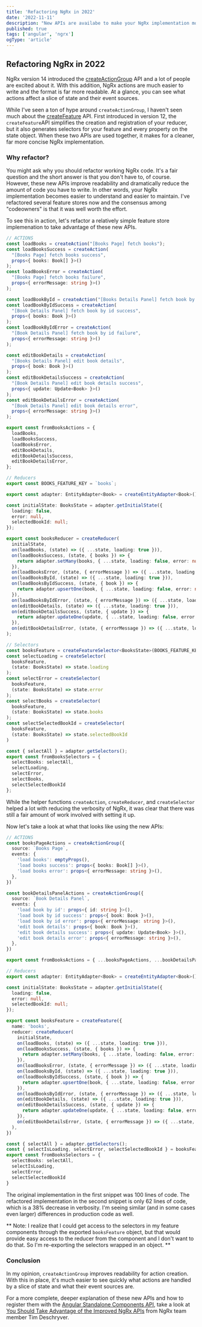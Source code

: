 ```yaml
---
title: 'Refactoring NgRx in 2022'
date: '2022-11-11'
description: "New APIs are availabe to make your NgRx implementation more readable with far less code. Let's refactor an existing feature store using these new APIs to see the difference!"
published: true
tags: ['angular', 'ngrx']
ogType: 'article'
---
```


## Refactoring NgRx in 2022

NgRx version 14 introduced the [createActionGroup](https://ngrx.io/api/store/createActionGroup) API and a lot of people are excited about it. With this addition, NgRx actions are much easier to write and the format is far more readable. At a glance, you can see what actions affect a slice of state and their event sources.

While I've seen a ton of hype around `createActionGroup`, I haven't seen much about the [createFeature](https://ngrx.io/api/store/createFeature) API. First introduced in version 12, the `createFeature`API simplifies the creation and registration of your reducer, but it also generates selectors for your feature and every property on the state object. When these two APIs are used together, it makes for a cleaner, far more concise NgRx implementation.

### Why refactor?

You might ask why you should refactor working NgRx code. It's a fair question and the short answer is that you don't have to, of course. However, these new APIs improve readability and dramatically reduce the amount of code you have to write. In other words, your NgRx implementation becomes easier to understand and easier to maintain. I've refactored several feature stores now and the consensus among "codeowners" is that it was well worth the effort.

To see this in action, let's refactor a relatively simple feature store implemenation to take advantage of these new APIs.

```typescript
// ACTIONS
const loadBooks = createAction("[Books Page] fetch books");
const loadBooksSuccess = createAction(
  "[Books Page] fetch books success",
  props<{ books: Book[] }>()
);
const loadBooksError = createAction(
  "[Books Page] fetch books failure",
  props<{ errorMessage: string }>()
);

const loadBookById = createAction("[Books Details Panel] fetch book by id", props<{ id: string }>());
const loadBookByIdSuccess = createAction(
  "[Book Details Panel] fetch book by id success",
  props<{ books: Book }>()
);
const loadBookByIdError = createAction(
  "[Book Details Panel] fetch book by id failure",
  props<{ errorMessage: string }>()
);

const editBookDetails = createAction(
  "[Books Details Panel] edit book details",
  props<{ book: Book }>()
);
const editBookDetailsSuccess = createAction(
  "[Book Details Panel] edit book details success",
  props<{ update: Update<Book> }>()
);
const editBookDetailsError = createAction(
  "[Book Details Panel] edit book details error",
  props<{ errorMessage: string }>()
);

export const fromBooksActions = {
  loadBooks,
  loadBooksSuccess,
  loadBooksError,
  editBookDetails,
  editBookDetailsSuccess,
  editBookDetailsError,
};

// Reducers
export const BOOKS_FEATURE_KEY = `books`;

export const adapter: EntityAdapter<Book> = createEntityAdapter<Book>();

const initialState: BooksState = adapter.getInitialState({
  loading: false,
  error: null,
  selectedBookId: null;
});

export const booksReducer = createReducer(
  initialState,
  on(loadBooks, (state) => ({ ...state, loading: true })),
  on(loadBooksSuccess, (state, { books }) => {
    return adapter.setMany(books, { ...state, loading: false, error: null })
  }),
  on(loadBooksError, (state, { errorMessage }) => ({ ...state, loading: false, error: errorMessage })),
  on(loadBooksById, (state) => ({ ...state, loading: true })),
  on(loadBooksByIdSuccess, (state, { book }) => {
    return adapter.upsertOne(book, { ...state, loading: false, error: null })
  }),
  on(loadBooksByIdError, (state, { errorMessage }) => ({ ...state, loading: false, error: errorMessage })),
  on(editBookDetails, (state) => ({ ...state, loading: true })),
  on(editBookDetailsSuccess, (state, { update }) => {
    return adapter.updateOne(update, { ...state, loading: false, error: null })
  }),
  on(editBookDetailsError, (state, { errorMessage }) => ({ ...state, loading: false, error: errorMessage }))
);

// Selectors
const booksFeature = createFeatureSelector<BooksState>(BOOKS_FEATURE_KEY);
const selectLoading = createSelector(
  booksFeature,
  (state: BooksState) => state.loading
);
const selectError = createSelector(
  booksFeature,
  (state: BooksState) => state.error
);
const selectBooks = createSelector(
  booksFeature,
  (state: BooksState) => state.books
);
const selectSelectedBookId = createSelector(
  booksFeature,
  (state: BooksState) => state.selectedBookId
)

const { selectAll } = adapter.getSelectors();
export const fromBooksSelectors = {
  selectBooks: selectAll,
  selectLoading,
  selectError,
  selectBooks,
  selectSelectedBookId
};
```

While the helper functions `createAction`, `createReducer`, and `createSelector` helped a lot with reducing the verbosity of NgRx, it was clear that there was still a fair amount of work involved with setting it up.

Now let's take a look at what that looks like using the new APIs:

```typescript
// ACTIONS
const booksPageActions = createActionGroup({
  source: `Books Page`,
  events: {
    'load books': emptyProps(),
    'load books success': props<{ books: Book[] }>(),
    'load books error': props<{ errorMessage: string }>(),
  },
})

const bookDetailsPanelActions = createActionGroup({
  source: `Book Details Panel`,
  events: {
    'load book by id': props<{ id: string }>(),
    'load book by id success': props<{ book: Book }>(),
    'load book by id error': props<{ errorMessage: string }>(),
    'edit book details': props<{ book: Book }>(),
    'edit book details success': props<{ update: Update<Book> }>(),
    'edit book details error': props<{ errorMessage: string }>(),
  },
})

export const fromBooksActions = { ...booksPageActions, ...bookDetailsPanelActions };

// Reducers
export const adapter: EntityAdapter<Book> = createEntityAdapter<Book>();

const initialState: BooksState = adapter.getInitialState({
  loading: false,
  error: null,
  selectedBookId: null;
});

export const booksFeature = createFeature({
  name: 'books',
  reducer: createReducer(
    initialState,
    on(loadBooks, (state) => ({ ...state, loading: true })),
    on(loadBooksSuccess, (state, { books }) => {
      return adapter.setMany(books, { ...state, loading: false, error: null })
    }),
    on(loadBooksError, (state, { errorMessage }) => ({ ...state, loading: false, error: errorMessage })),
    on(loadBooksById, (state) => ({ ...state, loading: true })),
    on(loadBooksByIdSuccess, (state, { book }) => {
      return adapter.upsertOne(book, { ...state, loading: false, error: null })
    }),
    on(loadBooksByIdError, (state, { errorMessage }) => ({ ...state, loading: false, error: errorMessage })),
    on(editBookDetails, (state) => ({ ...state, loading: true })),
    on(editBookDetailsSuccess, (state, { update }) => {
      return adapter.updateOne(update, { ...state, loading: false, error: null })
    }),
    on(editBookDetailsError, (state, { errorMessage }) => ({ ...state, loading: false, error: errorMessage }))
  ),
})

const { selectAll } = adapter.getSelectors();
const { selectIsLoading, selectError, selectSelectedBookId } = booksFeature;
export const fromBooksSelectors = {
  selectBooks: selectAll,
  selectIsLoading,
  selectError,
  selectSelectedBookId
}
```

The original implementation in the first snippet was 100 lines of code. The refactored implementation in the second snippet is only 62 lines of code, which is a 38% decrease in verbosity. I'm seeing similar (and in some cases even larger) differences in production code as well.

** Note: I realize that I could get access to the selectors in my feature components through the exported `booksFeature` object, but that would provide easy access to the reducer from the component and I don't want to do that. So I'm re-exporting the selectors wrapped in an object. **

### Conclusion

In my opinion, `createActionGroup` improves readability for action creation. With this in place, it's much easier to see quickly what actions are handled by a slice of state and what their event sources are.

For a more complete, deeper explanation of these new APIs and how to register them with the [Angular Standalone Components API](https://angular.io/guide/standalone-components), take a look at [You Should Take Advantage of the Improved NgRx APIs](https://timdeschryver.dev/blog/you-should-take-advantage-of-the-improved-ngrx-apis) from NgRx team member Tim Deschryver.
